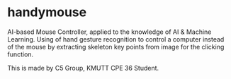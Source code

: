 # handymouse
AI-based Mouse Controller, applied to the knowledge of AI &amp; Machine Learning. Using of hand gesture recognition to control a computer instead of the mouse by extracting skeleton key points from image for the clicking function.

This is made by C5 Group, KMUTT CPE 36 Student.

